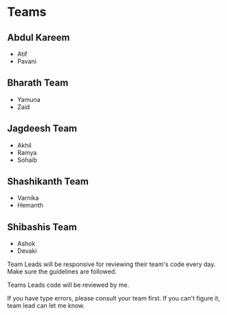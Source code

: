 # Teams

## Abdul Kareem

- Atif
- Pavani

## Bharath Team

- Yamuna
- Zaid

## Jagdeesh Team

- Akhil
- Ramya
- Sohaib

## Shashikanth Team

- Varnika
- Hemanth

## Shibashis Team

- Ashok
- Devaki

Team Leads will be responsive for reviewing their team's code every day. Make
sure the guidelines are followed.

Teams Leads code will be reviewed by me.

If you have type errors, please consult your team first. If you can't figure it,
team lead can let me know.
